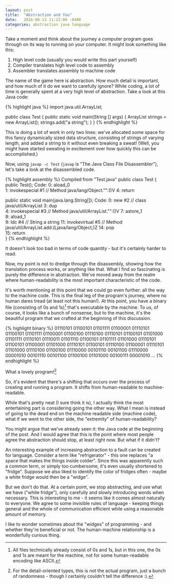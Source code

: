 ```yaml
---
layout: post
title:  "Abstraction and You"
date:   2016-06-13 11:22:00 -0400
categories: abstraction java language
---
```

Take a moment and think about the journey a computer program goes through on its way to running on your computer. It might look something like this:

1. High level code (usually you would write this part yourself)
2. Compiler translates high level code to assembly
3. Assembler translates assembly to machine code

The name of the game here is abstraction. How much detail is important, and how much of it do we want to carefully ignore? While coding, a lot of time is generally spent at a very high level of abstraction. Take a look at this Java code:

{% highlight java %}
import java.util.ArrayList;

public class Test {
  public static void main(String [] args) {
    ArrayList<String> strings = new ArrayList<String>();
    strings.add("a string");
  }
}
{% endhighlight %}

This is doing a lot of work in only two lines: we've allocated some space for this fancy dynamically sized data structure, consisting of strings of varying length, and added a string to it without even breaking a sweat! (Well, you might have started sweating in excitement over how quickly this can be accomplished.)

Now, using `javap -c Test` (`javap` is "The Java Class File Disassembler"), let's take a look at the disassembled code.

{% highlight assembly %}
Compiled from "Test.java"
public class Test {
  public Test();
    Code:
       0: aload_0       
       1: invokespecial #1                  // Method java/lang/Object."<init>":()V
       4: return        

  public static void main(java.lang.String[]);
    Code:
       0: new           #2                  // class java/util/ArrayList
       3: dup           
       4: invokespecial #3                  // Method java/util/ArrayList."<init>":()V
       7: astore_1      
       8: aload_1       
       9: ldc           #4                  // String a string
      11: invokevirtual #5                  // Method java/util/ArrayList.add:(Ljava/lang/Object;)Z
      14: pop           
      15: return        
}
{% endhighlight %}

It doesn't look too bad in terms of code quantity - but it's certainly harder to read.

Now, my point is not to dredge through the disassembly, showing how the translation process works, or anything like that. What I find so fascinating is purely the difference in abstraction. We've moved away from the realm where human-readability is the most important characteristic of the code.

It's worth mentioning at this point that we could go even further: all the way to the machine code. This is the final leg of the program's journey, where no human dares tread (at least not this human!). At this point, you have a binary file (consisting of 0s and 1s)[^1] that's executable by the machine. To us, of course, it looks like a bunch of nonsense, but to the machine, it's the beautiful program that we crafted at the beginning of this discussion.

{% highlight binary %}
01110101 01100101 01101111 01100001 01110101 01100101 01101111
01100001 01100100 01110100 01110101 01100101 01101000 01101111
01110101 01110011 01101110 01100101 01101111 01101000 01110101
01100101 01100001 01101000 01110101 01100101 01110100 01100001
01110101 01101000 01110100 01100100 01110000 00101110 00101100
01110000 00001010 00101110 00101100 01100100 01101000 00100111
00001010 ...
{% endhighlight %}

What a lovely program![^2]

So, it's evident that there's a shifting that occurs over the process of creating and running a program. It shifts from human-readable to machine-readable.

While that's pretty neat (I sure think it is), I actually think the most entertaining part is considering going the other way. What I mean is instead of going to the dead end on the machine readable side (machine code), what if we went to the other side, the "extremity" of human-readability?

You might argue that we've already seen it: the Java code at the beginning of the post. And I would agree that this is the point where most people agree the abstraction should stop, at least right now. But what if it didn't?

An interesting example of increasing abstraction to a fault can be created for language. Consider a term like "refrigerator" - this one replaces "a space that makes the things inside colder". Since this was apparently such a common term, or simply too cumbersome, it's even usually shortened to "fridge". Suppose we also liked to identify the color of fridges often - maybe a white fridge would then be a "widge".

But we don't do that. At a certain point, we stop abstracting, and use what we have ("white fridge"), only carefully and slowly introducing words when necessary. This is interesting to me - it seems like it comes almost naturally to everyone. We agree to some invisible rules of language - keeping things general and the whole of communication efficient while using a reasonable amount of memory.

I like to wonder sometimes about the "widges" of programming - and whether they're beneficial or not. The human-machine relationship is a wonderfully curious thing.

[^1]: All files technically already consist of 0s and 1s, but in this one, the 0s and 1s are meant for the machine, not for some human-readable encoding like ASCII.

[^2]: For the detail-oriented types, this is not the actual program, just a bunch of randomness - though I certainly couldn't tell the difference :).
